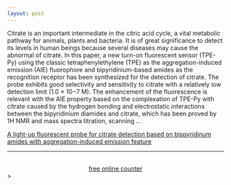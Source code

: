 ```yaml
---
layout: post
---
```


Citrate is an important intermediate in the citric acid cycle, a vital metabolic pathway for animals, plants and bacteria. It is of great significance to detect its levels in human beings because several diseases may cause the abnormal of citrate. In this paper, a new turn-on fluorescent sensor (TPE-Py) using the classic tetraphenylethylene (TPE) as the aggregation-induced emission (AIE) fluorophore and bipyridinium-based amides as the recognition receptor has been synthesized for the detection of citrate. The probe exhibits good selectivity and sensitivity to citrate with a relatively low detection limit (1.0 × 10−7 M). The enhancement of the fluorescence is relevant with the AIE property based on the complexation of TPE-Py with citrate caused by the hydrogen bonding and electrostatic interactions between the bipyridinium diamides and citrate, which has been proved by 1H NMR and mass spectra titration, scanning …

[A light-up fluorescent probe for citrate detection based on bispyridinum amides with aggregation-induced emission feature](https://www.sciencedirect.com/science/article/pii/S0039914017310640)

---

<!--<center><a href="https://livetrafficfeed.com/live-maps-visitor" data-size="60"-->
<!--data-type="1" data-root="0" id="LTF_mapjs_website">Maps Visitor</a><script-->
<!--type="text/javascript"-->
<!--src="//cdn.livetrafficfeed.com/static/mapjs/live.v2.js"></script><noscript><a-->
<!--href="http://livetrafficfeed.com/live-maps-visitor">Maps Visitor</a><a-->
<!--href="https://w3seotools.com">SEO audit tools</a></noscript></center>-->
<!--<center><a href="https://livetrafficfeed.com/hit-counter" data-root="0"-->
<!--data-unique="0" data-style="3" data-min="7" data-start="1"-->
<!--id="LTF_hitcounter">Website Hit Counters</a><script type="text/javascript"-->
<!--src="//cdn.livetrafficfeed.com/static/hitcounterjs/live.js"></script></center><noscript><a-->
<!--href="https://livetrafficfeed.com/hit-counter">Website Hit-->
<!--Counters</a></noscript>-->
<!--<script type='text/javascript' id='clustrmaps' src='//cdn.clustrmaps.com/map_v2.js?cl=cbcbcb&w=268&t=tt&d=vJ0BtQ7hhUOqCx5H_Jqdre-wRzDYg9p3zXbAm3XRmOI&cmo=5fa08c&cmn=5fa08c'></script>-->
<!-- BEGIN: Powered by Supercounters.com -->
<center><script type="text/javascript"
src="//widget.supercounters.com/ssl/map.js"></script><script
type="text/javascript">var sc_map_var = sc_map_var ||
[];sc_map(1628651,"112288","ff0000",40)</script><br><noscript><a
href="http://www.supercounters.com/">free online counter</a></noscript>
</center>
<!-- END: Powered by Supercounters.com -->
>
